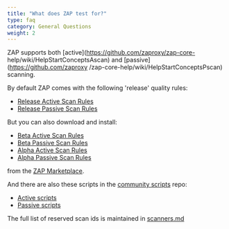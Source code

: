 ```yaml
---
title: "What does ZAP test for?"
type: faq
category: General Questions
weight: 2
---
```


ZAP supports both [active](https://github.com/zaproxy/zap-core-
help/wiki/HelpStartConceptsAscan) and [passive](https://github.com/zaproxy
/zap-core-help/wiki/HelpStartConceptsPscan) scanning.

By default ZAP comes with the following 'release' quality rules:

  * [Release Active Scan Rules](https://github.com/zaproxy/zap-core-help/wiki/HelpAddonsAscanrulesAscanrules)
  * [Release Passive Scan Rules](https://github.com/zaproxy/zap-core-help/wiki/HelpAddonsPscanrulesPscanrules)

But you can also download and install:

  * [Beta Active Scan Rules](https://github.com/zaproxy/zap-extensions/wiki/HelpAddonsAscanrulesBetaAscanbeta)
  * [Beta Passive Scan Rules](https://github.com/zaproxy/zap-extensions/wiki/HelpAddonsPscanrulesBetaPscanbeta)
  * [Alpha Active Scan Rules](https://github.com/zaproxy/zap-extensions/wiki/HelpAddonsAscanrulesAlphaAscanalpha)
  * [Alpha Passive Scan Rules](https://github.com/zaproxy/zap-extensions/wiki/HelpAddonsPscanrulesAlphaPscanalpha)

from the [ZAP Marketplace](https://github.com/zaproxy/zap-extensions/wiki).

And there are also these scripts in the [community
scripts](https://github.com/zaproxy/community-scripts) repo:

  * [Active scripts](https://github.com/zaproxy/community-scripts/tree/master/active)
  * [Passive scripts](https://github.com/zaproxy/community-scripts/tree/master/passive)

The full list of reserved scan ids is maintained in
[scanners.md](https://github.com/zaproxy/zaproxy/blob/develop/docs/scanners.md)
